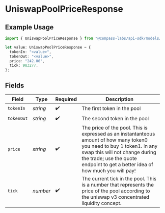 # UniswapPoolPriceResponse

## Example Usage

```typescript
import { UniswapPoolPriceResponse } from "@compass-labs/api-sdk/models/components";

let value: UniswapPoolPriceResponse = {
  tokenIn: "<value>",
  tokenOut: "<value>",
  price: "242.00",
  tick: 983277,
};
```

## Fields

| Field                                                                                                                                                                                                                                      | Type                                                                                                                                                                                                                                       | Required                                                                                                                                                                                                                                   | Description                                                                                                                                                                                                                                |
| ------------------------------------------------------------------------------------------------------------------------------------------------------------------------------------------------------------------------------------------ | ------------------------------------------------------------------------------------------------------------------------------------------------------------------------------------------------------------------------------------------ | ------------------------------------------------------------------------------------------------------------------------------------------------------------------------------------------------------------------------------------------ | ------------------------------------------------------------------------------------------------------------------------------------------------------------------------------------------------------------------------------------------ |
| `tokenIn`                                                                                                                                                                                                                                  | *string*                                                                                                                                                                                                                                   | :heavy_check_mark:                                                                                                                                                                                                                         | The first token in the pool                                                                                                                                                                                                                |
| `tokenOut`                                                                                                                                                                                                                                 | *string*                                                                                                                                                                                                                                   | :heavy_check_mark:                                                                                                                                                                                                                         | The second token in the pool                                                                                                                                                                                                               |
| `price`                                                                                                                                                                                                                                    | *string*                                                                                                                                                                                                                                   | :heavy_check_mark:                                                                                                                                                                                                                         | The price of the pool. This is expressed as an instantanteous amount of how many token0 you need to buy 1 token1. In any swap this will not change during the trade; use the quote endpoint to get a better idea of how much you will pay! |
| `tick`                                                                                                                                                                                                                                     | *number*                                                                                                                                                                                                                                   | :heavy_check_mark:                                                                                                                                                                                                                         | The current tick in the pool. This is a number that represents the price of the pool according to the uniswap v3 concentrated liquidity concept.                                                                                           |